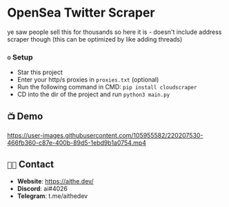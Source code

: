 # OpenSea Twitter Scraper
ye saw people sell this for thousands so here it is - doesn't include address scraper though (this can be optimized by like adding threads)

### `⚙️` Setup
- Star this project 
- Enter your http/s proxies in `proxies.txt` (optional)
- Run the following command in CMD: `pip install cloudscraper`
- CD into the dir of the project and run `python3 main.py`

## `📺` Demo
https://user-images.githubusercontent.com/105955582/220207530-466fb360-c87e-400b-89d5-1ebd9b1a0754.mp4

## `🧑‍💻` Contact
- **Website**: https://aithe.dev/
- **Discord**: ai#4026
- **Telegram**: t.me/aithedev
